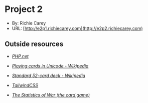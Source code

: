 # Project 2

-   By: Richie Carey
-   URL: [http://e2p1.richiecarey.com](http://e2p2.richiecarey.com)

## Outside resources

-   _[PHP.net](https://www.php.net/)_

-   _[Playing cards in Unicode - Wikipedia](https://en.wikipedia.org/wiki/Playing_cards_in_Unicode)_

-   _[Standard 52-card deck - Wikipedia](https://en.wikipedia.org/wiki/Standard_52-card_deck)_

-   _[TailwindCSS](https://tailwindcss.com/)_

-   _[The Statistics of War (the card game)](https://www.wimpyprogrammer.com/the-statistics-of-war-the-card-game)_
